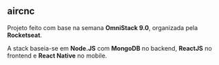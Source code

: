 ## aircnc

Projeto feito com base na semana **OmniStack 9.0**, organizada pela **Rocketseat**.

A stack baseia-se em **Node.JS** com **MongoDB** no backend, **ReactJS** no frontend e **React Native** no mobile.
